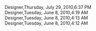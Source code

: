 ﻿Designer,Thursday, July 29, 2010,6:37 PM  Designer,Tuesday, June 8, 2010,4:19 AM  Designer,Tuesday, June 8, 2010,4:13 AM  Designer,Tuesday, June 8, 2010,4:12 AM